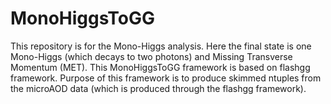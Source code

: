 # MonoHiggsToGG
This repository is for the Mono-Higgs analysis. Here the final state is one Mono-Higgs (which decays to two photons) and Missing Transverse Momentum (MET). This MonoHiggsToGG framework is based on flashgg framework. Purpose of this framework is to produce skimmed ntuples from the microAOD data (which is produced through the flashgg framework).
